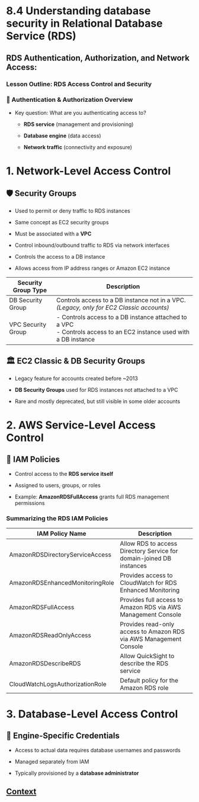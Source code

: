 # 8.4 Understanding database security in Relational Database Service (RDS) 

## RDS Authentication, Authorization, and Network Access:

### Lesson Outline: RDS Access Control and Security

### 🔐 Authentication & Authorization Overview
* Key question: What are you authenticating access to?

    - **RDS service** (management and provisioning)

    - **Database engine** (data access)

    - **Network traffic** (connectivity and exposure)
 
# 1. Network-Level Access Control
## 🛡 Security Groups
* Used to permit or deny traffic to RDS instances

* Same concept as EC2 security groups

* Must be associated with a **VPC**

* Control inbound/outbound traffic to RDS via network interfaces

* Controls the access to a DB instance
  
* Allows access from IP address ranges or Amazon EC2 instance

| Security Group Type   | Description                                                                                   |
|-----------------------|-----------------------------------------------------------------------------------------------|
| DB Security Group      | Controls access to a DB instance not in a VPC. *(Legacy, only for EC2 Classic accounts)*     |
| VPC Security Group     | - Controls access to a DB instance attached to a VPC<br>- Controls access to an EC2 instance used with a DB instance |


## 🏛 EC2 Classic & DB Security Groups
* Legacy feature for accounts created before ~2013

* **DB Security Groups** used for RDS instances not attached to a VPC

* Rare and mostly deprecated, but still visible in some older accounts

# 2. AWS Service-Level Access Control
## 🧾 IAM Policies
* Control access to the **RDS service itself**

* Assigned to users, groups, or roles

* Example: **AmazonRDSFullAccess** grants full RDS management permissions

### Summarizing the RDS IAM Policies

| IAM Policy Name                          | Description                                                                 |
|------------------------------------------|-----------------------------------------------------------------------------|
| AmazonRDSDirectoryServiceAccess          | Allow RDS to access Directory Service for domain-joined DB instances        |
| AmazonRDSEnhancedMonitoringRole          | Provides access to CloudWatch for RDS Enhanced Monitoring                   |
| AmazonRDSFullAccess                      | Provides full access to Amazon RDS via AWS Management Console               |
| AmazonRDSReadOnlyAccess                  | Provides read-only access to Amazon RDS via AWS Management Console          |
| AmazonRDSDescribeRDS                     | Allow QuickSight to describe the RDS service                               |
| CloudWatchLogsAuthorizationRole          | Default policy for the Amazon RDS role                                     |


# 3. Database-Level Access Control
## 🔑 Engine-Specific Credentials
* Access to actual data requires database usernames and passwords

* Managed separately from IAM

* Typically provisioned by a **database administrator**
 
 ## [Context](./../context.md)